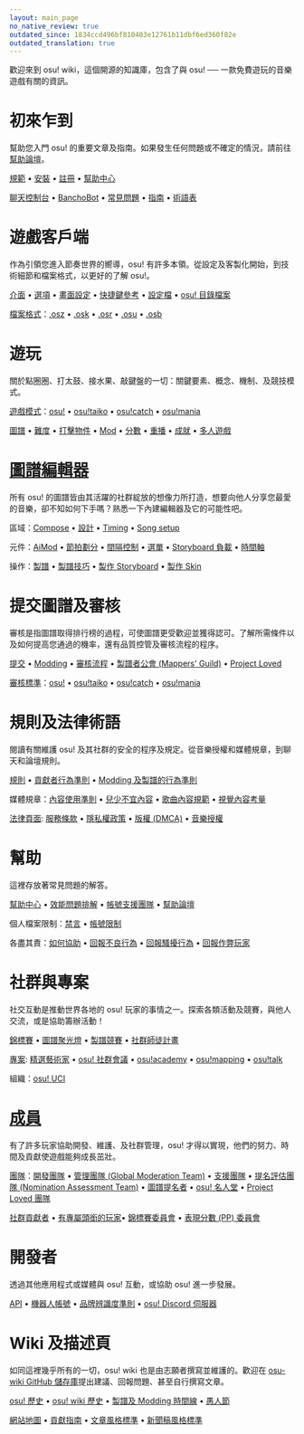 ```yaml
---
layout: main_page
no_native_review: true
outdated_since: 1834ccd496bf810403e12761b11dbf6ed360f82e
outdated_translation: true
---
```


<!-- Do not add any empty lines inside this div. -->

<div class="wiki-main-page__blurb">
歡迎來到 osu! wiki，這個開源的知識庫，包含了與 osu! ── 一款免費遊玩的音樂遊戲有關的資訊。
</div>

<div class="wiki-main-page__panels">
<div class="wiki-main-page-panel wiki-main-page-panel--full">

# 初來乍到

幫助您入門 osu! 的重要文章及指南。如果發生任何問題或不確定的情況，請前往[幫助論壇](https://osu.ppy.sh/forum/5)。

[規範](/wiki/Rules) • [安裝](/wiki/Client/Installation) • [註冊](/wiki/Registration) • [幫助中心](/wiki/Help_centre)

[聊天控制台](/wiki/Client/Interface/Chat_console) • [BanchoBot](/wiki/BanchoBot) • [常見問題](/wiki/FAQ) • [指南](/wiki/Guides) • [術語表](/wiki/Sitemap)

</div>
<div class="wiki-main-page-panel">

# 遊戲客戶端

作為引領您進入節奏世界的嚮導，osu! 有許多本領。從設定及客製化開始，到技術細節和檔案格式，以更好的了解 osu!。

[介面](/wiki/Client/Interface) • [選項](/wiki/Client/Options) • [畫面設定](/wiki/Client/Interface/Visual_settings) • [快捷鍵參考](/wiki/Client/Keyboard_shortcuts) • [設定檔](/wiki/Client/Program_files/User_configuration_file) • [osu! 目錄檔案](/wiki/Client/Program_files)

[檔案格式](/wiki/Client/File_formats)：[.osz](/wiki/Client/File_formats/osz_(file_format)) • [.osk](/wiki/Client/File_formats/osk_(file_format)) • [.osr](/wiki/Client/File_formats/osr_(file_format)) • [.osu](/wiki/Client/File_formats/osu_(file_format)) • [.osb](/wiki/Client/File_formats/osb_(file_format))

</div>
<div class="wiki-main-page-panel">

# 遊玩

關於點圈圈、打太鼓、接水果、敲鍵盤的一切：關鍵要素、概念、機制、及競技模式。

[遊戲模式](/wiki/Game_mode)：[osu!](/wiki/Game_mode/osu!) • [osu!taiko](/wiki/Game_mode/osu!taiko) • [osu!catch](/wiki/Game_mode/osu!catch) • [osu!mania](/wiki/Game_mode/osu!mania)

[圖譜](/wiki/Beatmap) • [難度](/wiki/Beatmap/Difficulty) • [打擊物件](/wiki/Gameplay/Hit_object) • [Mod](/wiki/Gameplay/Game_modifier) • [分數](/wiki/Gameplay/Score) • [重播](/wiki/Gameplay/Replay) • [成就](/wiki/Medals) • [多人遊戲](/wiki/Client/Interface/Multiplayer)

</div>
<div class="wiki-main-page-panel">

# [圖譜編輯器](/wiki/Client/Beatmap_editor)

所有 osu! 的圖譜皆由其活躍的社群綻放的想像力所打造，想要向他人分享您最愛的音樂，卻不知如何下手嗎？熟悉一下內建編輯器及它的可能性吧。

區域：[Compose](/wiki/Client/Beatmap_editor/Compose) • [設計](/wiki/Client/Beatmap_editor/Design) • [Timing](/wiki/Client/Beatmap_editor/Timing) • [Song setup](/wiki/Client/Beatmap_editor/Song_setup)

元件：[AiMod](/wiki/Client/Beatmap_editor/AiMod) • [節拍劃分](/wiki/Client/Beatmap_editor/Beat_snap_divisor) • [間隔控制](/wiki/Client/Beatmap_editor/Distance_snap) • [選單](/wiki/Client/Beatmap_editor/Menu) • [Storyboard 負載](/wiki/Client/Beatmap_editor/SB_load) • [時間軸](/wiki/Client/Beatmap_editor/Timelines)

操作：[製譜](/wiki/Beatmapping) • [製譜技巧](/wiki/Beatmapping/Mapping_techniques) • [製作 Storyboard](/wiki/Storyboard#storyboarding) • [製作 Skin](/wiki/Skinning)

</div>
<div class="wiki-main-page-panel">

# 提交圖譜及審核

審核是指圖譜取得排行榜的過程，可使圖譜更受歡迎並獲得認可。了解所需條件以及如何提高您通過的機率，還有品質控管及審核流程的程序。

[提交](/wiki/Beatmapping/Beatmap_submission) • [Modding](/wiki/Modding) • [審核流程](/wiki/Beatmap_ranking_procedure) • [製譜者公會 (Mappers' Guild)](/wiki/Community/Mappers_Guild) • [Project Loved](/wiki/Community/Project_Loved)

[審核標準](/wiki/Ranking_criteria)：[osu!](/wiki/Ranking_criteria/osu!) • [osu!taiko](/wiki/Ranking_criteria/osu!taiko) • [osu!catch](/wiki/Ranking_criteria/osu!catch) • [osu!mania](/wiki/Ranking_criteria/osu!mania)

</div>
<div class="wiki-main-page-panel">

# 規則及法律術語

閱讀有關維護 osu! 及其社群的安全的程序及規定。從音樂授權和媒體規章，到聊天和論壇規則。

[規則](/wiki/Rules) • [貢獻者行為準則](/wiki/Rules/Contributor_code_of_conduct) • [Modding 及製譜的行為準則](/wiki/Rules/Code_of_conduct_for_modding_and_mapping)

媒體規章：[內容使用準則](/wiki/Rules/Content_usage_guidelines) • [兒少不宜內容](/wiki/Rules/Explicit_content) • [歌曲內容規範](/wiki/Rules/Song_content_rules) • [視覺內容考量](/wiki/Rules/Visual_content_considerations)

[法律頁面](/wiki/Legal): [服務條款](/wiki/Legal/Terms) • [隱私權政策](/wiki/Legal/Privacy) • [版權 (DMCA)](/wiki/Legal/Copyright) • [音樂授權](/wiki/Legal/Music_licensing)

</div>
<div class="wiki-main-page-panel">

# 幫助

這裡存放著常見問題的解答。

[幫助中心](/wiki/Help_centre) • [效能問題排解](/wiki/Performance_troubleshooting) • [帳號支援團隊](/wiki/People/Account_support_team) • [幫助論壇](https://osu.ppy.sh/forum/5)

個人檔案限制：[禁言](/wiki/Silence) • [帳號限制](/wiki/Help_centre/Account_restrictions)

各盡其責：[如何協助](/wiki/Community/How_you_can_help!) • [回報不良行為](/wiki/Reporting_bad_behaviour) • [回報騷擾行為](/wiki/Reporting_bad_behaviour/Abuse) • [回報作弊玩家](/wiki/Reporting_bad_behaviour/Handling_foul_play)

</div>
<div class="wiki-main-page-panel">

# 社群與專案

社交互動是推動世界各地的 osu! 玩家的事情之一。探索各類活動及競賽，與他人交流，或是協助籌辦活動！

[錦標賽](/wiki/Tournaments) • [圖譜聚光燈](/wiki/Beatmap_Spotlights) • [製譜競賽](/wiki/Contests) • [社群師徒計畫](/wiki/Community/Community_Mentorship_Program)

[專案](/wiki/Community/Projects): [精選藝術家](/wiki/People/Featured_Artists) • [osu! 社群會議](/wiki/Community/osu!_community_meetings) • [osu!academy](/wiki/Community/Video_series/osu!academy) • [osu!mapping](/wiki/Community/Video_series/osu!mapping) • [osu!talk](/wiki/Community/Video_series/osu!talk)

組織：[osu! UCI](/wiki/Community/Organisations/osu!_UCI)

</div>
<div class="wiki-main-page-panel">

# [成員](/wiki/People)

有了許多玩家協助開發、維護、及社群管理，osu! 才得以實現，他們的努力、時間及貢獻使遊戲能夠成長茁壯。
    
[團隊](/wiki/People/osu!_team)：[開發團隊](/wiki/People/Developers) • [管理團隊 (Global Moderation Team)](/wiki/People/Global_Moderation_Team) • [支援團隊](/wiki/People/Support_Team) • [提名評估團隊 (Nomination Assessment Team)](/wiki/People/Nomination_Assessment_Team) • [圖譜提名者](/wiki/People/Beatmap_Nominators) • [osu! 名人堂](/wiki/People/osu!_Alumni) • [Project Loved 團隊](/wiki/People/Project_Loved_Team)

[社群貢獻者](/wiki/People/Community_Contributors) • [有專屬頭銜的玩家](/wiki/People/Users_with_unique_titles)• [錦標賽委員會](/wiki/People/Tournament_Committee) • [表現分數 (PP) 委員會](/wiki/People/Performance_Points_Committee)

</div>
<div class="wiki-main-page-panel">

# 開發者
    
透過其他應用程式或媒體與 osu! 互動，或協助 osu! 進一步發展。

[API](/wiki/osu!api) • [機器人帳號](/wiki/Bot_account) • [品牌辨識度準則](/wiki/Brand_identity_guidelines) • [osu! Discord 伺服器](/wiki/Community/osu!_Discord_server)

</div>
<div class="wiki-main-page-panel">

# Wiki 及描述頁

如同這裡幾乎所有的一切，osu! wiki 也是由志願者撰寫並維護的。歡迎在 [osu-wiki GitHub 儲存庫](https://github.com/ppy/osu-wiki)提出建議、回報問題、甚至自行撰寫文章。
    
[osu! 歷史](/wiki/History_of_osu!) • [osu! wiki 歷史](/wiki/History_of_osu!/osu!_wiki) • [製譜及 Modding 時間線](/wiki/History_of_osu!/Mapping_and_modding_timeline) • [愚人節](/wiki/History_of_osu!/April_Fools)

[網站地圖](/wiki/Sitemap) • [貢獻指南](/wiki/osu!_wiki/Contribution_guide) • [文章風格標準](/wiki/Article_styling_criteria) • [新聞稿風格標準](/wiki/News_styling_criteria)

</div>
</div>

